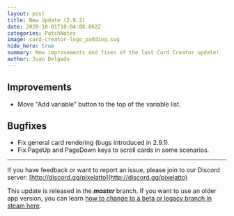 ```yaml
---
layout: post
title: New Update (2.9.2)
date: 2020-10-01T10:04:08.862Z
categories: PatchNotes
image: card-creator-logo_padding.svg
hide_hero: true
summary: New improvements and fixes of the last Card Creator update!
author: Juan Delgado
---
```


## Improvements

* Move "Add variable" button to the top of the variable list.



## Bugfixes

* Fix general card rendering (bugs introduced in 2.9.1).
* Fix PageUp and PageDown keys to scroll cards in some scenarios.

---

If you have feedback or want to report an issue, please join to our Discord server: [http://discord.gg/pixelatto](http://discord.gg/pixelatto)


This update is released in the ***master*** branch. If you want to use an older app version, you can learn [how to change to a beta or legacy branch in steam here](https://steamcommunity.com/linkfilter/?url=https://steamcommunity.com/sharedfiles/filedetails/?id=1129108624).

<!--EndFragment-->
